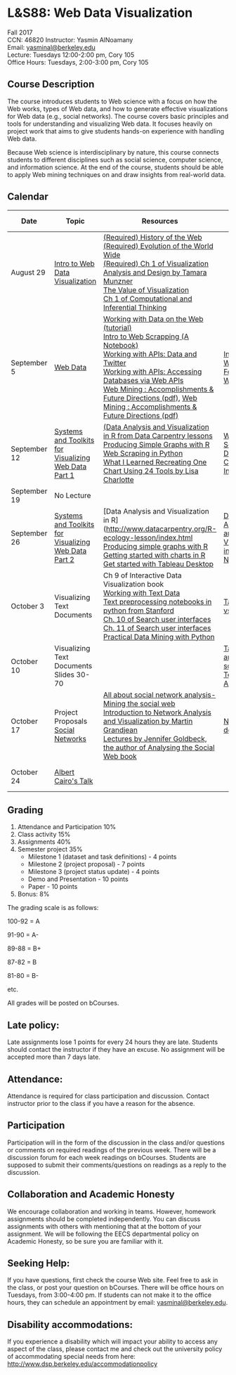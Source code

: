 # L&S88: Web Data Visualization

Fall 2017  
CCN: 46820
Instructor: Yasmin AlNoamany  
Email: yasminal@berkeley.edu<br>
Lecture: Tuesdays 12:00-2:00 pm, Cory 105<br>
Office Hours: Tuesdays, 2:00-3:00 pm, Cory 105

## Course Description

The course introduces students to Web science with a focus on how the Web works, types of Web data, and how to generate effective visualizations for Web data (e.g., social networks). The course covers basic principles and tools for understanding and visualizing Web data. It focuses heavily on project work that aims to give students hands-on experience with handling Web data.

Because Web science is interdisciplinary by nature, this course connects students to different disciplines such as social science, computer science, and information science. At the end of the course, students should be able to apply Web mining techniques on and draw insights from real-world data.

## Calendar

Date | Topic | Resources | Activity/ Lab | Assignment 
--- | --- | --- | --- | ---
August 29 | [Intro to Web Data Visualization]( WDV-LS88-F17/WDV_Week1_intro.pdf ) | [(Required) History of the Web](http://webfoundation.org/about/vision/history-of-the-web/)<br> [(Required) Evolution of the World Wide ](http://www.ftsm.ukm.my/ss/Book/EVOLUTION%20OF%20WWW.pdf)<br> [(Required) Ch 1 of Visualization Analysis and Design by Tamara Munzner](http://www.cs.ubc.ca/~tmm/vadbook/)<br> [The Value of Visualization](https://vimeo.com/98986594)<br> [Ch 1 of Computational and Inferential Thinking](https://www.inferentialthinking.com/)  | | [Assignment 1 (Due Sept. 5)](https://bcourses.berkeley.edu/courses/1465668/assignments/7827134)
September 5 | [Web Data](https://bcourses.berkeley.edu/courses/1465668/files/71595582/download?verifier=HAw8iSQ43dtAlx4Bm3foAhCoqWwnrqkpCjbvYA6d) | [Working with Data on the Web (tutorial)](http://swcarpentry.github.io/web-data-python/)<br> [Intro to Web Scrapping (A Notebook)](https://github.com/Data-on-the-Mind/2017-summer-workshop/blob/master/hench-data-from-web/02-Scraping/01-BS_workbook.ipynb)<br> [Working with APIs: Data and Twitter](https://github.com/henchc/EDUC290B/blob/master/02-Data-and-Twitter.ipynb)<br> [Working with APIs: Accessing Databases via Web APIs](https://github.com/Data-on-the-Mind/2017-summer-workshop/blob/master/hench-data-from-web/01-APIs/01-API_workbook.ipynb)<br> [Web Mining : Accomplishments & Future Directions (pdf)](https://bcourses.berkeley.edu/courses/1465668/files/71529692/download?verifier=XAatb4gcAkXtsQRy7YSVoyluqwq6RVgcPbL9MnQ9&wrap=1), [Web Mining : Accomplishments & Future Directions (pdf)](https://bcourses.berkeley.edu/courses/1465668/files/71529832/download?verifier=XmBn741zspdGvvqVqXWJj6Hbzfy2rXADbQbEbH8i&wrap=1)  | [Intro to NJ](https://github.com/yasmina85/Class-Activity/tree/master/Lect02);<br> [Web Data Formats](http://datahub.berkeley.edu/user-redirect/interact?account=yasmina85&repo=Class-Activity&branch=master&path=Lect02/Web_Data_Formats.ipynb%20);<br> [Web APIs](http://datahub.berkeley.edu/user-redirect/interact?account=yasmina85&repo=Class-Activity&branch=master&path=Lect02/Web_APIs.ipynb) | [Assignment 2 (Due Sept. 19)](https://bcourses.berkeley.edu/courses/1465668/assignments/7829037)
September 12 | [Systems and Toolkits for Visualizing Web Data Part 1](https://bcourses.berkeley.edu/courses/1465668/files/71639647/download?verifier=7lI5TbTP2tpDceXdbuUUfhePbjH3zcIbwhlYF9Rq&wrap=1) | [(Data Analysis and Visualization in R from Data Carpentry lessons](http://www.datacarpentry.org/R-ecology-lesson/index.html)<br> [Producing Simple Graphs with R](https://www.harding.edu/fmccown/r/)<br> [Web Scraping in Python](https://github.com/Data-on-the-Mind/2017-summer-workshop/blob/master/hench-data-from-web/02-Scraping/01-BS_workbook.ipynb)<br> [What I Learned Recreating One Chart Using 24 Tools by Lisa Charlotte](https://source.opennews.org/articles/what-i-learned-recreating-one-chart-using-24-tools/) | [Web Scraping](http://datahub.berkeley.edu/user-redirect/interact?account=yasmina85&repo=Class-Activity&branch=master&path=Lect03/01-BS_solutions.ipynb%20)<br> [Data Cleaning](https://docs.google.com/a/berkeley.edu/document/d/1EdJLtuM5GLor-Dhfj3_FNs-5vRXbCJUWW7o7FRT2h0s/edit?usp=sharing)<br> [Intro to R](https://docs.google.com/a/berkeley.edu/document/d/1Zh3gvPSlWS5CVm1dP7sN7XqGGV5o56mhG3IRTsv8o-Y/edit?usp=sharing) | [Semester Project](https://bcourses.berkeley.edu/courses/1465668/pages/semester-project)
September 19 | No Lecture |  |  | Assignment 2 Due
September 26 | [Systems and Toolkits for Visualizing Web Data Part 2](https://bcourses.berkeley.edu/courses/1465668/files/71755898/download?verifier=4NkvDBhw1tLKuWPLVAb8yoAyGV3xXQn83tJJVvvB&wrap=1) | [Data Analysis and Visualization in R](http://www.datacarpentry.org/R-ecology-lesson/index.html<br> [Producing simple graphs with R](https://www.harding.edu/fmccown/r/)<br> [Getting started with charts in R](http://flowingdata.com/2012/12/17/getting-started-with-charts-in-r/)<br> [Get started with Tableau Desktop](http://onlinehelp.tableau.com/current/guides/get-started-tutorial/en-us/get-started-tutorial-home.html) | [Data Analysis and Visualization in R](https://bcourses.berkeley.edu/courses/1465668/files/71755770/download?verifier=SFa6DaQQqSeVwczLknKQbuRZgFrt5lwtpH7zqAcJ&wrap=1)<br> [Notebook](https://bcourses.berkeley.edu/courses/1465668/files/71755762/download?verifier=SpJYfBEP4lvdLhGu99x2zKmcH8dqkHsplXHSIkq0&wrap=1) | [Assignment 3 (Due Oct. 10)](https://bcourses.berkeley.edu/courses/1465668/assignments/7834704)
October 3 | Visualizing Text Documents | Ch 9 of Interactive Data Visualization book<br> [Working with Text Data](http://scikit-learn.org/stable/tutorial/text_analytics/working_with_text_data.html)<br> [Text preprocessing notebooks in python from Stanford](https://stanford.edu/~rjweiss/public_html/IRiSS2013/text2/notebooks/)<br> [Ch. 10 of Search user interfaces](http://searchuserinterfaces.com/book/sui_ch10_visualization.html)<br> [Ch. 11 of Search user interfaces](http://searchuserinterfaces.com/book/sui_ch11_text_analysis_visualization.html)<br> [Practical Data Mining with Python](https://www.springboard.com/blog/data-mining-python-tutorial/) | [Tag Cloud vs. Wordle](https://docs.google.com/a/berkeley.edu/document/d/1yul29COxX6U7DYaze7orIrRw4mwKhQ7lLlZTBWMEwaw/edit?usp=sharing) | [PM1- Pitches](https://bcourses.berkeley.edu/courses/1465668/assignments/7835490)
October 10 | Visualizing Text Documents Slides 30-70 | | [Tag Cloud and Wordle solutions](https://bcourses.berkeley.edu/courses/1465668/files/71860925/download?verifier=1a4Yl8zCrZeVdexEYp5AJlDqU5OmDYMWjCwJGDuu)<br> [Text Analysis](http://datahub.berkeley.edu/user-redirect/interact?account=yasmina85&repo=Class-Activity&branch=master&path=Lect07/WDV-Assignment4-Text.ipynb) | [Assignment 4 (Due Oct. 26)](https://bcourses.berkeley.edu/courses/1465668/assignments/7838344)
October 17 | Project Proposals<br> [Social Networks](https://bcourses.berkeley.edu/courses/1465668/files/71909317/download?verifier=WWTEZ89jQuFGDhkgZOpfS6ZTxTTecQZxGBqtUrD8&wrap=1) | [All about social network analysis- Mining the social web](http://www.webpages.uidaho.edu/~stevel/504/Mining-the-Social-Web-2nd-Edition.pdf)<br> [Introduction to Network Analysis and Visualization by Martin Grandjean](http://www.martingrandjean.ch/star-wars-data-visualization/)<br> [Lectures by Jennifer Goldbeck, the author of Analysing the Social Web book](http://analyzingthesocialweb.com/course-materials.shtml) | [Network degree](https://docs.google.com/a/berkeley.edu/document/d/1kQg1zcgSlsMp9H9TGfS9UXDplZT0EenCDWQ-CHtyirA/edit?usp=sharing) | [PM2 Due](https://bcourses.berkeley.edu/courses/1465668/assignments/7839495)
October 24 | [Albert Cairo's Talk](https://www.youtube.com/watch?v=tgbJVmMQZfk&feature=youtu.be) |  |  | [Assignment 5 (Due Oct 31](https://bcourses.berkeley.edu/courses/1465668/assignments/7841211)


## Grading

1. Attendance and Participation 10%
2. Class activity 15%
3. Assignments 40%
4. Semester project 35%
   * Milestone 1 (dataset and task definitions) - 4 points
   * Milestone 2 (project proposal) - 7 points
   * Milestone 3 (project status update) - 4 points
   * Demo and Presentation - 10 points
   * Paper - 10 points
5. Bonus: 8% 

The grading scale is as follows:

100-92 = A

91-90 = A-

89-88 = B+

87-82 = B

81-80 = B-

etc.


All grades will be posted on bCourses. 


## Late policy:
Late assignments lose 1 points for every 24 hours they are late. Students should contact the instructor if they have an excuse. No assignment will be accepted more than 7 days late.

## Attendance:
Attendance is required for class participation and discussion. Contact instructor prior to the class if you have a reason for the absence. 

## Participation
Participation will in the form of the discussion in the class and/or questions or comments on required readings of the previous week. There will be a discussion forum for each week readings on bCourses. Students are supposed to submit their comments/questions on readings as a reply to the discussion.

## Collaboration and Academic Honesty
We encourage collaboration and working in teams. However, homework assignments should be completed independently. You can discuss assignments with others with mentioning that at the bottom of your assignment. We will be following the EECS departmental policy on Academic Honesty, so be sure you are familiar with it.

## Seeking Help:
If you have questions, first check the course Web site. Feel free to ask in the class, or post your question on bCourses. There will be office hours on Tuesdays, from 3:00-4:00 pm. If students can not make it to the office hours, they can schedule an appointment by email: yasminal@berkeley.edu.

## Disability accommodations:
If you experience a disability which will impact your ability to access any aspect of the class, please contact me and check out the university policy of accommodating special needs from here: http://www.dsp.berkeley.edu/accommodationpolicy
